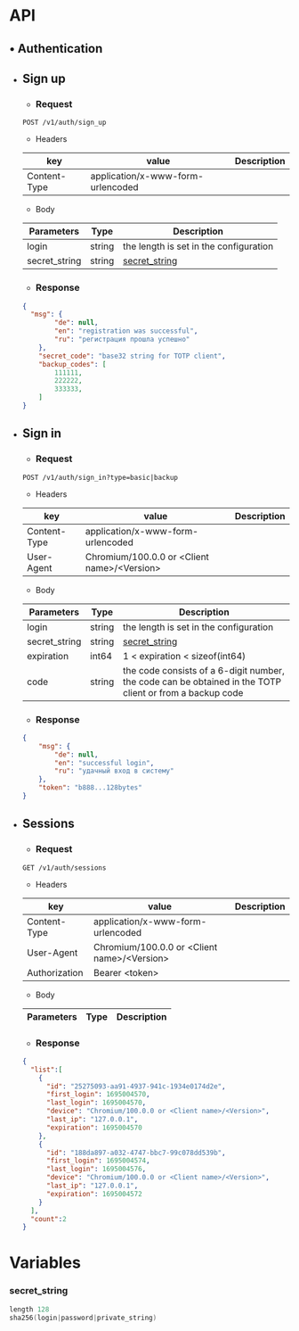 # API

## • Authentication

- ## Sign up
  - ### Request
  
  ```http
  POST /v1/auth/sign_up
  ```
  
  - Headers
  
  | key | value | Description |
  | - | - | - |
  | Content-Type | application/x-www-form-urlencoded |  | |
  
  - Body
  
  | Parameters | Type | Description |
  | - | - | - |
  | login | string | the length is set in the configuration | |
  | secret_string | string | [secret_string](#secret_string) | |
  
  - ### Response
  
  ```json
  {
    "msg": {
          "de": null,
          "en": "registration was successful",
          "ru": "регистрация прошла успешно"
      },
      "secret_code": "base32 string for TOTP client",
      "backup_codes": [
          111111,
          222222,
          333333,
      ]
  }
  ```

- ## Sign in
  - ### Request
  
  ```http
  POST /v1/auth/sign_in?type=basic|backup
  ```
  
  - Headers
  
  | key | value | Description |
  | - | - | - |
  | Content-Type | application/x-www-form-urlencoded |  | |
  | User-Agent | Chromium/100.0.0 or <Сlient name>/&lt;Version> |  | |
  
  - Body
  
  | Parameters | Type | Description |
  | - | - | - |
  | login | string | the length is set in the configuration | |
  | secret_string | string | [secret_string](#secret_string) | |
  | expiration | int64 | 1 < expiration < sizeof(int64) | |
  | code | string | the code consists of a 6-digit number, the code can be obtained in the TOTP client or from a backup code | |
  
  - ### Response
  
  ```json
  {
      "msg": {
          "de": null,
          "en": "successful login",
          "ru": "удачный вход в систему"
      },
      "token": "b888...128bytes"
  }
  ```
- ## Sessions
  - ### Request
  
  ```http
  GET /v1/auth/sessions
  ```
  
  - Headers
  
  | key | value | Description |
  | - | - | - |
  | Content-Type | application/x-www-form-urlencoded |  | |
  | User-Agent | Chromium/100.0.0 or <Сlient name>/&lt;Version> |  | |
  | Authorization | Bearer &lt;token> |  | |
  
  - Body
  
  | Parameters | Type | Description |
  | - | - | - |
  
  - ### Response
  
  ```json
  {
    "list":[
      {
        "id": "25275093-aa91-4937-941c-1934e0174d2e",
        "first_login": 1695004570,
        "last_login": 1695004570,
        "device": "Chromium/100.0.0 or <Сlient name>/<Version>",
        "last_ip": "127.0.0.1",
        "expiration": 1695004570
      },
      {
        "id": "188da897-a032-4747-bbc7-99c078dd539b",
        "first_login": 1695004574,
        "last_login": 1695004576,
        "device": "Chromium/100.0.0 or <Сlient name>/<Version>",
        "last_ip": "127.0.0.1",
        "expiration": 1695004572
      }
    ],
    "count":2
  }
  ```

# Variables
### secret_string
```c
length 128
sha256(login|password|private_string)
```
